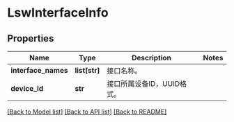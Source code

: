 # LswInterfaceInfo

## Properties
Name | Type | Description | Notes
------------ | ------------- | ------------- | -------------
**interface_names** | **list[str]** | 接口名称。 | 
**device_id** | **str** | 接口所属设备ID，UUID格式。 | 

[[Back to Model list]](../README.md#documentation-for-models) [[Back to API list]](../README.md#documentation-for-api-endpoints) [[Back to README]](../README.md)



